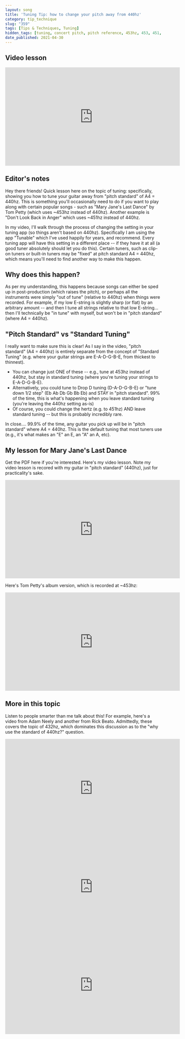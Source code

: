 ```yaml
---
layout: song
title: 'Tuning Tip: how to change your pitch away from 440hz'
category: tip_technique
slug: "359"
tags: [Tips & Techniques, Tuning]
hidden_tags: [tuning, concert pitch, pitch reference, 453hz, 453, 451, hz]
date_published: 2021-04-30
---
```


<!-- pdf_version: v2
pdf_numpages: 1
patreon_lesson_available: true
patreon_lesson_url: https://www.patreon.com/posts/49267936
pdf_for_sale: https://gum.co/NrMiD -->

## Video lesson

<iframe width="560" height="315" src="https://www.youtube.com/embed/NbWTLjkh7Bo" frameborder="0" allow="accelerometer; autoplay; encrypted-media; gyroscope; picture-in-picture" allowfullscreen></iframe>

<!-- { % include pdf-module.html slug = page.slug pdf_numpages = page.pdf_numpages pdf_version = page.pdf_version has_patreon_url = page.patreon_lesson_url patreon_url = page.patreon_lesson_url free_pdf_available = page.free_pdf_available free_pdf_url = page.free_pdf_url song_name = page.song_title pdf_for_sale = page.pdf_for_sale % } -->

## Editor's notes

Hey there friends! Quick lesson here on the topic of tuning: specifically, showing you how to tune your guitar away from "pitch standard" of A4 = 440hz. This is something you'll occasionally need to do if you want to play along with certain popular songs - such as "Mary Jane's Last Dance" by Tom Petty (which uses ~453hz instead of 440hz). Another example is "Don't Look Back in Anger" which uses ~451hz instead of 440hz.

In my video, I'll walk through the process of changing the setting in your tuning app (so things aren't based on 440hz). Specifically I am using the app "Tunable" which I've used happily for years, and recommend. Every tuning app will have this setting in a different place -- if they have it at all (a good tuner absolutely should let you do this). Certain tuners, such as clip-on tuners or built-in tuners may be "fixed" at pitch standard A4 = 440hz, which means you'll need to find another way to make this happen.

## Why does this happen?

As per my understanding, this happens because songs can either be sped up in post-production (which raises the pitch), or perhaps all the instruments were simply "out of tune" (relative to 440hz) when things were recorded. For example, if my low E-string is slightly sharp (or flat) by an arbitrary amount -- and then I tune all strings relative to that low E-string... then I'll technically be "in tune" with myself, but won't be in "pitch standard" (where A4 = 440hz).

## "Pitch Standard" vs "Standard Tuning"

I really want to make sure this is clear! As I say in the video, "pitch standard" (A4 = 440hz) is entirely separate from the concept of "Standard Tuning" (e.g. where your guitar strings are E-A-D-G-B-E, from thickest to thinnest).

- You can change just ONE of these -- e.g., tune at 453hz instead of 440hz, but stay in standard tuning (where you're tuning your strings to E-A-D-G-B-E).
- Alternatively, you could tune to Drop D tuning (D-A-D-G-B-E) or "tune down 1/2 step" (Eb Ab Db Gb Bb Eb) and STAY in "pitch standard". 99% of the time, this is what's happening when you leave standard tuning (you're leaving the 440hz setting as-is)
- Of course, you could change the hertz (e.g. to 451hz) AND leave standard tuning -- but this is probably incredibly rare.

In close.... 99.9% of the time, any guitar you pick up will be in "pitch standard" where A4 = 440hz. This is the default tuning that most tuners use (e.g., it's what makes an "E" an E, an "A" an A, etc).

## My lesson for Mary Jane's Last Dance

Get the PDF here if you're interested. Here's my video lesson. Note my video lesson is recored with my guitar in "pitch standard" (440hz), just for practicality's sake.

<iframe width="560" height="315" src="https://www.youtube.com/embed/DMkvsF6U5Sk?showinfo=0" frameborder="0" allowfullscreen></iframe>

Here's Tom Petty's album version, which is recorded at ~453hz:

<iframe width="560" height="315" src="https://www.youtube.com/embed/aowSGxim_O8?showinfo=0" frameborder="0" allowfullscreen></iframe>

## More in this topic

Listen to people smarter than me talk about this! For example, here's a video from Adam Neely and another from Rick Beato. Admittedly, these covers the topic of 432hz, which dominates this discussion as to the "why use the standard of 440hz?" question.


<iframe width="560" height="315" src="https://www.youtube.com/embed/ghUs-84NAAU?showinfo=0" frameborder="0" allowfullscreen></iframe>


<iframe width="560" height="315" src="https://www.youtube.com/embed/-D4NDBzBZoY?showinfo=0" frameborder="0" allowfullscreen></iframe>


<iframe width="560" height="315" src="https://www.youtube.com/embed/LjR0WpWwLrE?showinfo=0" frameborder="0" allowfullscreen></iframe>
